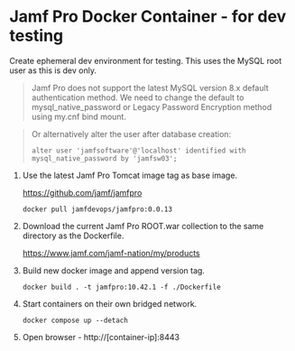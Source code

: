 # Jamf Pro Docker Container - for dev testing

Create ephemeral dev environment for testing. This uses the MySQL root user as this is dev only.

> Jamf Pro does not support the latest MySQL version 8.x default authentication method. We need to change the default to mysql_native_password or Legacy Password Encryption method using my.cnf bind mount.

>Or alternatively alter the user after database creation:
>```
>alter user 'jamfsoftware'@'localhost' identified with mysql_native_password by 'jamfsw03';
>```

1. Use the latest Jamf Pro Tomcat image tag as base image. 

	https://github.com/jamf/jamfpro

	```
	docker pull jamfdevops/jamfpro:0.0.13
	```

2. Download the current Jamf Pro ROOT.war collection to the same directory as the Dockerfile.

	https://www.jamf.com/jamf-nation/my/products

3. Build new docker image and append version tag.
	
	```
	docker build . -t jamfpro:10.42.1 -f ./Dockerfile
	```

4. Start containers on their own bridged network. 

	```
	docker compose up --detach
	```

5. Open browser - http://[container-ip]:8443
